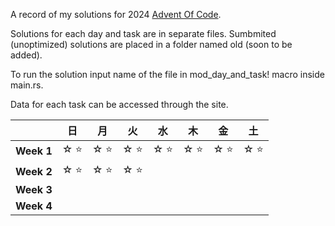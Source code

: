 A record of my solutions for 2024 [Advent Of Code](https://adventofcode.com/ "AoC").

Solutions for each day and task are in separate files. Sumbmited (unoptimized) solutions are placed in a folder named old (soon to be added).

To run the solution input name of the file in mod_day_and_task! macro inside main.rs.

Data for each task can be accessed through the site.

|            | 日 | 月 | 火 | 水 | 木 | 金 | 土 |
|:-----------|-------|-------|-------|-------|-------|-------|-------|
| **Week 1** | ☆&nbsp;⭐ | ☆&nbsp;⭐ | ☆&nbsp;⭐ | ☆&nbsp;⭐ | ☆&nbsp;⭐ | ☆&nbsp;⭐ | ☆&nbsp;⭐ |
| **Week 2** | ☆&nbsp;⭐ | ☆&nbsp;⭐ | ☆&nbsp;⭐ |  |  |  |  |
| **Week 3** |  |  |  |  |  |  |  |
| **Week 4** |  |  |  |  |  |  |  |
